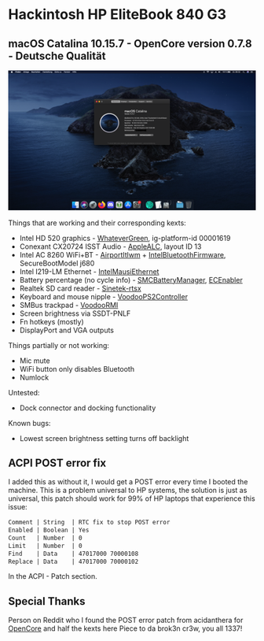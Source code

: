 # Hackintosh HP EliteBook 840 G3
## macOS Catalina 10.15.7 - OpenCore version 0.7.8 - Deutsche Qualität

![obligatory screenshot](/images/skrienshod.png)

Things that are working and their corresponding kexts:

- Intel HD 520 graphics - [WhateverGreen](https://github.com/acidanthera/WhateverGreen), ig-platform-id 00001619
- Conexant CX20724 ISST Audio - [AppleALC](https://github.com/acidanthera/AppleALC), layout ID 13
- Intel AC 8260 WiFi+BT - [AirportItlwm](https://github.com/OpenIntelWireless/itlwm) + [IntelBluetoothFirmware](https://github.com/OpenIntelWireless/IntelBluetoothFirmware), SecureBootModel j680
- Intel I219-LM Ethernet - [IntelMausiEthernet](https://github.com/acidanthera/IntelMausi)
- Battery percentage (no cycle info) - [SMCBatteryManager](https://github.com/acidanthera/VirtualSMC), [ECEnabler](https://github.com/1Revenger1/ECEnabler)
- Realtek SD card reader - [Sinetek-rtsx](https://github.com/cholonam/Sinetek-rtsx)
- Keyboard and mouse nipple - [VoodooPS2Controller](https://github.com/acidanthera/VoodooPS2)
- SMBus trackpad - [VoodooRMI](https://github.com/VoodooSMBus/VoodooRMI)
- Screen brightness via SSDT-PNLF
- Fn hotkeys (mostly)
- DisplayPort and VGA outputs

Things partially or not working:
- Mic mute
- WiFi button only disables Bluetooth
- Numlock

Untested:
- Dock connector and docking functionality

Known bugs:
- Lowest screen brightness setting turns off backlight

## ACPI POST error fix

I added this as without it, I would get a POST error every time I booted the machine.
This is a problem universal to HP systems, the solution is just as universal, this patch should work for 99% of HP laptops that experience this issue:

```
Comment | String  | RTC fix to stop POST error
Enabled | Boolean | Yes
Count   | Number  | 0
Limit   | Number  | 0
Find    | Data    | 47017000 70000108
Replace | Data    | 47017000 70000102
```
In the ACPI - Patch section.

## Special Thanks
Person on Reddit who I found the POST error patch from
acidanthera for [OpenCore](https://github.com/acidanthera/OpenCorePkg) and half the kexts here
Piece to da brok3n cr3w, you all 1337!
